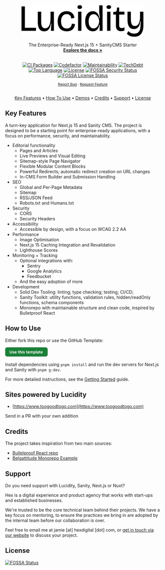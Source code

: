<a id="readme-top"></a>

<div align="center">
  <a href="https://github.com/hex-digital/lucidity-next-sanity-starter">
    <picture>
      <source media="(prefers-color-scheme: dark)" srcset="./docs/lucidity-light.svg">
      <img alt="Lucidity Logo" src="./docs/lucidity.svg">
    </picture>
  </a>

  <p align="center">
    The Enterprise-Ready Next.js 15 + SanityCMS Starter
    <br />
    <a href="https://github.com/hex-digital/lucidity-next-sanity-starter/blob/main/docs">
      <strong>Explore the docs »</strong>
    </a>
    <br />
    <br />
  </p>
</div>

<div align="center">
  
  [![CI Packages][ci-packages-shield]][ci-packages-url]
  [![Codefactor][codefactor-shield]][codefactor-url]
  [![Maintainability][maintainability-shield]][maintainability-url]
  [![TechDebt][tech-debt-shield]][tech-debt-url]
  [![Top Language][top-lang-shield]][top-lang-url]
  [![License][license-shield]][license-url]
  [![FOSSA Security Status][fossa-security-shield]][fossa-security-url]
  [![FOSSA License Status][fossa-license-shield]][fossa-license-url]

</div>

<div align="center">
  <p align="center" style="font-size: smaller">
    <!--<a href="https://github.com/hex-digital/lucidity-next-sanity-starter">View Demo</a>
    ·
    --><a href="https://github.com/hex-digital/lucidity-next-sanity-starter/issues/new?labels=bug">Report Bug</a>
    ·
    <a href="https://github.com/hex-digital/lucidity-next-sanity-starter/issues/new?labels=enhancement">Request Feature</a>
    <br/>
    <br/>
  </p>

  <p align="center">
    <a href="#key-features">Key Features</a> •
    <a href="#how-to-use">How To Use</a> •
    <a href="#sites-powered-by-lucidity">Demos</a> •
    <a href="#credits">Credits</a> •
    <a href="#support">Support</a> •
    <a href="#license">License</a>
  </p>
</div>

## Key Features

A turn-key application for Next.js 15 and Sanity CMS. The project is designed to be a starting point for enterprise-ready applications, with a focus on performance, security, and maintainability.

- Editorial functionality
  - Pages and Articles
  - Live Previews and Visual Editing
  - Sitemap-style Page Navigator
  - Flexible Modular Content Blocks
  - Powerful Redirects; automatic redirect creation on URL changes
  - In-CMS Form Builder and Submission Handling
- SEO
  - Global and Per-Page Metadata
  - Sitemap
  - RSS/JSON Feed
  - Robots.txt and Humans.txt
- Security
  - CORS
  - Security Headers
- Accessibility
  - Accessible by design, with a focus on WCAG 2.2 AA
- Performance
  - Image Optimisation
  - Next.js 15 Caching Integration and Revalidation
  - Lighthouse Scores
- Monitoring + Tracking
  - Optional integrations with:
    - Sentry
    - Google Analytics
    - Feedbucket
  - And the easy adoption of more
- Development
  - Solid Dev Tooling: linting; type checking; testing; CI/CD;
  - Sanity Toolkit: utility functions, validation rules, hidden/readOnly functions, schema components
  - Monorepo with maintainable structure and clean code, inspired by Bulletproof React

## How to Use

Either fork this repo or use the GitHub Template:

<a href="https://github.com/new?template_name=lucidity-next-sanity-starter&template_owner=hex-digital">
  <img alt="Use this template" src="./docs/use-this-template.png" width="138">
</a>

Install dependencies using `pnpm install` and run the dev servers for Next.js and Sanity with `pnpm g:dev`.

For more detailed instructions, see the [Getting Started](./docs/index.md) guide.

## Sites powered by Lucidity

- [https://www.toogoodtogo.com](https://www.toogoodtogo.com)

Send in a PR with your own addition

## Credits

The project takes inspiration from two main sources:

- [Bulletproof React repo](https://github.com/alan2207/bulletproof-react)
- [Belgattitude Monorepo Example](https://github.com/belgattitude/nextjs-monorepo-example)

## Support

Do you need support with Lucidity, Sanity, Next.js or Nuxt?

Hex is a digital experience and product agency that works with start-ups and established businesses.

We're trusted to be the core technical team behind their projects. We have a key focus on mentoring, to ensure the practices we bring in are adopted by the internal team before our collaboration is over.

Feel free to email me at jamie [at] hexdigital [dot] com, or [get in touch via our website](https://www.hexdigital.com/contact) to discuss your project.

## License

[![FOSSA Status](https://app.fossa.com/api/projects/git%2Bgithub.com%2Fhex-digital%2Flucidity-next-sanity-starter.svg?type=large)](https://app.fossa.com/projects/git%2Bgithub.com%2Fhex-digital%2Flucidity-next-sanity-starter?ref=badge_large)

<!-- MARKDOWN LINKS & IMAGES -->
<!-- https://www.markdownguide.org/basic-syntax/#reference-style-links -->

[ci-packages-shield]: https://github.com/hex-digital/lucidity-next-sanity-starter/actions/workflows/ci-packages.yml/badge.svg?label=CI%20Packages&logo=github&style=flat-square
[ci-packages-url]: https://github.com/hex-digital/lucidity-next-sanity-starter/actions?query=workflow%3A%22CI+Packages%22
[codefactor-shield]: https://img.shields.io/codefactor/grade/github/hex-digital/lucidity-next-sanity-starter?label=Codefactor&logo=codefactor&style=flat-quare&labelColor=000000
[codefactor-url]: https://www.codefactor.io/repository/github/hex-digital/lucidity-next-sanity-starter
[maintainability-shield]: https://img.shields.io/codeclimate/maintainability/hex-digital/lucidity-next-sanity-starter?label=Maintainability&logo=code-climate&style=flat-quare&labelColor=000000
[maintainability-url]: https://codeclimate.com/github/hex-digital/lucidity-next-sanity-starter
[tech-debt-shield]: https://img.shields.io/codeclimate/tech-debt/hex-digital/lucidity-next-sanity-starter?label=TechDebt&logo=code-climate&style=flat-quare&labelColor=000000
[tech-debt-url]: https://codeclimate.com/github/hex-digital/lucidity-next-sanity-starter
[top-lang-shield]: https://img.shields.io/github/languages/top/hex-digital/lucidity-next-sanity-starter?style=flat-square&labelColor=000&color=blue
[top-lang-url]: https://github.com/hex-digital/lucidity-next-sanity-starter/search?l=typescript
[license-shield]: https://img.shields.io/github/license/hex-digital/lucidity-next-sanity-starter?style=flat-quare&labelColor=000000
[license-url]: https://github.com/hex-digital/lucidity-next-sanity-starter/blob/main/LICENSE
[fossa-security-shield]: https://app.fossa.com/api/projects/git%2Bgithub.com%2Fhex-digital%2Flucidity-next-sanity-starter.svg?type=shield&issueType=security
[fossa-security-url]: https://app.fossa.com/projects/git%2Bgithub.com%2Fhex-digital%2Flucidity-next-sanity-starter?ref=badge_shield&issueType=security
[fossa-license-shield]: https://app.fossa.com/api/projects/git%2Bgithub.com%2Fhex-digital%2Flucidity-next-sanity-starter.svg?type=shield&issueType=license
[fossa-license-url]: https://app.fossa.com/projects/git%2Bgithub.com%2Fhex-digital%2Flucidity-next-sanity-starter?ref=badge_shield&issueType=license
